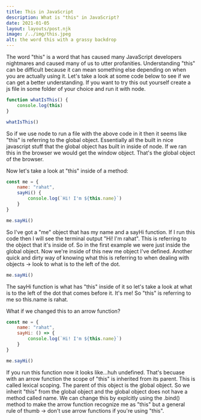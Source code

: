 ```yaml
---
title: This in JavaScript 
description: What is "this" in JavaScript? 
date: 2021-01-05
layout: layouts/post.njk
image: /../img/this.jpeg
alt: the word this with a grassy backdrop
---
```


The word "this" is a word that has caused many JavaScript developers nightmares and caused many of us to utter profanities. Understanding "this" can be difficult because it can mean something else depending on when you are actually using it. Let's take a look at some code below to see if we can get a better understanding. If you want to try this out yourself create a js file in some folder of your choice and run it with node. 

```javascript
function whatIsThis() {
    console.log(this)
}

whatIsThis()
```

So if we use node to run a file with the above code in it then it seems like "this" is referring to the global object. Essentially all the built in nice javascript stuff that the global object has built in inside of node. If we ran this in the browser we would get the window object. That's the global object of the browser. 

Now let's take a look at "this" inside of a method:

```javascript
const me = {
    name: "rahat",
    sayHi() {
        console.log(`Hi! I'm ${this.name}`)
    }
}

me.sayHi()
```

So I've got a "me" object that has my name and a sayHi function. If I run this code then I will see the terminal output "Hi! I'm rahat". This is referring to the object that it's inside of. So in the first example we were just inside the global object. Now we're inside of this new me object I've defined. Another quick and dirty way of knowing what this is referring to when dealing with objects -> look to what is to the left of the dot. 

```javascript
me.sayHi()
```

The sayHi function is what has "this" inside of it so let's take a look at what is to the left of the dot that comes before it. It's me! So "this" is referring to me so this.name is rahat. 

What if we changed this to an arrow function?

```javascript
const me = {
    name: "rahat",
    sayHi: () => {
        console.log(`Hi! I'm ${this.name}`)
    }
}

me.sayHi()
```

If you run this function now it looks like...huh undefined. That's becuase with an arrow function the scope of "this" is inherited from its parent. This is called lexical scoping. The parent of this object is the global object. So we inherit "this" from the global object and the global object does not have a method called name. We can change this by explcitly using the .bind() method to make the arrow function recognize me as "this" but a general rule of thumb -> don't use arrow functions if you're using "this".